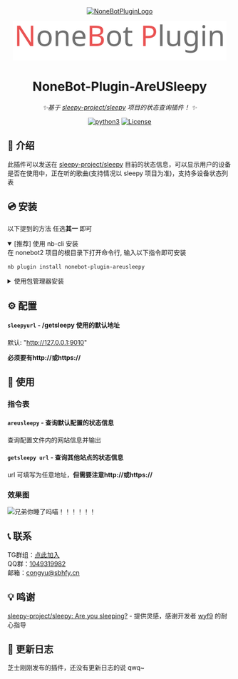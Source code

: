 <!-- markdownlint-disable MD031 MD033 MD036 MD041 -->

<div align="center">

<a href="https://v2.nonebot.dev/store">
  <img src="https://raw.githubusercontent.com/A-kirami/nonebot-plugin-template/resources/nbp_logo.png" width="180" height="180" alt="NoneBotPluginLogo">
</a>

<p>
  <img src="https://raw.githubusercontent.com/lgc-NB2Dev/readme/main/template/plugin.svg" alt="NoneBotPluginText">
</p>

# NoneBot-Plugin-AreUSleepy

_✨基于 [sleepy-project/sleepy](https://github.com/sleepy-project/sleepy) 项目的状态查询插件！ ✨_

[![python3](https://img.shields.io/badge/python-3.9+-blue.svg)](https://www.python.org/)
[![License](https://img.shields.io/badge/license-MIT-blue.svg)](https://opensource.org/licenses/MIT)

</div>

## 📖 介绍

此插件可以发送在 [sleepy-project/sleepy](https://github.com/sleepy-project/sleepy) 目前的状态信息，可以显示用户的设备是否在使用中，正在听的歌曲(支持情况以 sleepy 项目为准)，支持多设备状态列表



## 💿 安装

以下提到的方法 任选**其一** 即可

<details open>
<summary>[推荐] 使用 nb-cli 安装</summary>
在 nonebot2 项目的根目录下打开命令行, 输入以下指令即可安装

```bash
nb plugin install nonebot-plugin-areusleepy
```

</details>

<details>
<summary>使用包管理器安装</summary>
在 nonebot2 项目的插件目录下, 打开命令行, 根据你使用的包管理器, 输入相应的安装命令

<details>
<summary>pip</summary>

```bash
pip install nonebot-plugin-areusleepy
```

</details>
<details>
<summary>pdm</summary>

```bash
pdm add nonebot-nonebot-plugin-areusleepy
```

</details>
<details>
<summary>poetry</summary>

```bash
poetry add nonebot-plugin-areusleepy
```

</details>
<details>
<summary>conda</summary>

```bash
conda install nonebot-plugin-areusleepy
```

</details>
<details>
<summary>uv</summary>

```bash
uv add nonebot-plugin-areusleepy
```

</details>

打开 nonebot2 项目根目录下的 `pyproject.toml` 文件, 在 `[tool.nonebot]` 部分的 `plugins` 项里追加写入

```toml
[tool.nonebot]
plugins = [
    # ...
    "nonebot_plugin_areusleepy"
]
```

</details>

## ⚙️ 配置

#### `sleepyurl` - /getsleepy 使用的默认地址

默认: "http://127.0.0.1:9010"

****必须要有http://或https://****

## 🎉 使用

### 指令表

#### `areusleepy` - 查询默认配置的状态信息

查询配置文件内的网站信息并输出

#### `getsleepy url` - 查询其他站点的状态信息

url 可填写为任意地址，**但需要注意http://或https://**

### 效果图

![兄弟你睡了吗喵！！！！！！](./areisleepyyyyyy.png)

## 📞 联系

TG群组：[点此加入](https://t.me/LoveMurasame)   
QQ群：[1049319982](https://qm.qq.com/q/DfTsIDXuc8)   
邮箱：<congyu@sbhfy.cn>   

## 💡 鸣谢

[sleepy-project/sleepy: Are you sleeping?](https://github.com/sleepy-project/sleepy) - 提供灵感，感谢开发者 [wyf9](https://github.com/wyf9) 的耐心指导

## 📝 更新日志

芝士刚刚发布的插件，还没有更新日志的说 qwq~
